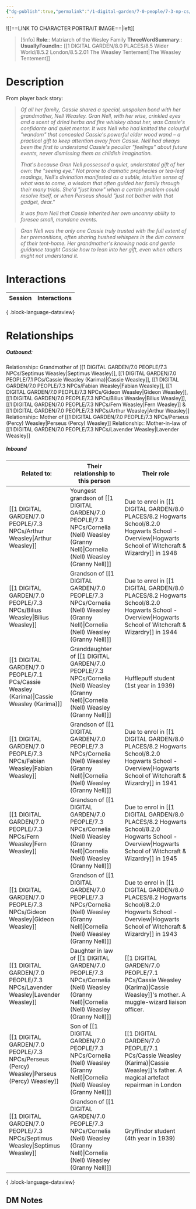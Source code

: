 ```yaml
---
{"dg-publish":true,"permalink":"/1-digital-garden/7-0-people/7-3-np-cs/cornelia-nell-weasley-granny-nell/","tags":["#person","wider-world","gryffindor"]}
---
```


![[==LINK TO CHARACTER PORTRAIT IMAGE==\|left]]
>[!info] 
>**Role**:: Matriarch of the Wesley Family
>**ThreeWordSummary**:: 
>**UsuallyFoundIn**:: [[1 DIGITAL GARDEN/8.0 PLACES/8.5 Wider World/8.5.2 London/8.5.2.01 The Weasley Tentement\|The Weasley Tentement]]

# Description

From player back story:
>_Of all her family, Cassie shared a special, unspoken bond with her grandmother, Nell Weasley. Gran Nell, with her wise, crinkled eyes and a scent of dried herbs and fire whiskey about her, was Cassie's confidante and quiet mentor. It was Nell who had knitted the colourful "wandom" that concealed Cassie's powerful elder wood wand – a practical gift to keep attention away from Cassie. Nell had always been the first to understand Cassie's peculiar "feelings" about future events, never dismissing them as childish imagination._
>
>_That's because Gran Nell possessed a quiet, understated gift of her own: the "seeing eye." Not prone to dramatic prophecies or tea-leaf readings, Nell's divination manifested as a subtle, intuitive sense of what was to come, a wisdom that often guided her family through their many trials. She'd "just know" when a certain problem could resolve itself, or when Perseus should "just not bother with that gadget, dear."_
>
>_It was from Nell that Cassie inherited her own uncanny ability to foresee small, mundane events._

>_Gran Nell was the only one Cassie truly trusted with the full extent of her premonitions, often sharing hushed whispers in the dim corners of their tent-home. Her grandmother's knowing nods and gentle guidance taught Cassie how to lean into her gift, even when others might not understand it._

# Interactions

| Session | Interactions |
| ------- | ------------ |

{ .block-language-dataview}

# Relationships
##### Outbound:
Relationship:: Grandmother of [[1 DIGITAL GARDEN/7.0 PEOPLE/7.3 NPCs/Septimus Weasley\|Septimus Weasley]], [[1 DIGITAL GARDEN/7.0 PEOPLE/7.1 PCs/Cassie Weasley (Karima)\|Cassie Weasley]], [[1 DIGITAL GARDEN/7.0 PEOPLE/7.3 NPCs/Fabian Weasley\|Fabian Weasley]], [[1 DIGITAL GARDEN/7.0 PEOPLE/7.3 NPCs/Gideon Weasley\|Gideon Weasley]], [[1 DIGITAL GARDEN/7.0 PEOPLE/7.3 NPCs/Bilius Weasley\|Bilius Weasley]], [[1 DIGITAL GARDEN/7.0 PEOPLE/7.3 NPCs/Fern Weasley\|Fern Weasley]] & [[1 DIGITAL GARDEN/7.0 PEOPLE/7.3 NPCs/Arthur Weasley\|Arthur Weasley]]
Relationship:: Mother of [[1 DIGITAL GARDEN/7.0 PEOPLE/7.3 NPCs/Perseus (Percy) Weasley\|Perseus (Percy) Weasley]] 
Relationship:: Mother-in-law of [[1 DIGITAL GARDEN/7.0 PEOPLE/7.3 NPCs/Lavender Weasley\|Lavender Weasley]]

##### Inbound
| Related to:                                                                                  | Their relationship to this person                              | Their role                                                                                             |
| -------------------------------------------------------------------------------------------- | -------------------------------------------------------------- | ------------------------------------------------------------------------------------------------------ |
| [[1 DIGITAL GARDEN/7.0 PEOPLE/7.3 NPCs/Arthur Weasley\|Arthur Weasley]]                   | Youngest grandson of [[1 DIGITAL GARDEN/7.0 PEOPLE/7.3 NPCs/Cornelia (Nell) Weasley (Granny Nell)\|Cornelia (Nell) Weasley (Granny Nell)]] | Due to enrol in [[1 DIGITAL GARDEN/8.0 PLACES/8.2 Hogwarts School/8.2.0 Hogwarts School - Overview\|Hogwarts School of Witchcraft & Wizardry]] in 1948 |
| [[1 DIGITAL GARDEN/7.0 PEOPLE/7.3 NPCs/Bilius Weasley\|Bilius Weasley]]                   | Grandson of [[1 DIGITAL GARDEN/7.0 PEOPLE/7.3 NPCs/Cornelia (Nell) Weasley (Granny Nell)\|Cornelia (Nell) Weasley (Granny Nell)]]          | Due to enrol in [[1 DIGITAL GARDEN/8.0 PLACES/8.2 Hogwarts School/8.2.0 Hogwarts School - Overview\|Hogwarts School of Witchcraft & Wizardry]] in 1944 |
| [[1 DIGITAL GARDEN/7.0 PEOPLE/7.1 PCs/Cassie Weasley (Karima)\|Cassie Weasley (Karima)]]  | Granddaughter of [[1 DIGITAL GARDEN/7.0 PEOPLE/7.3 NPCs/Cornelia (Nell) Weasley (Granny Nell)\|Cornelia (Nell) Weasley (Granny Nell)]]     | Hufflepuff student (1st year in 1939)                                                                  |
| [[1 DIGITAL GARDEN/7.0 PEOPLE/7.3 NPCs/Fabian Weasley\|Fabian Weasley]]                   | Grandson of [[1 DIGITAL GARDEN/7.0 PEOPLE/7.3 NPCs/Cornelia (Nell) Weasley (Granny Nell)\|Cornelia (Nell) Weasley (Granny Nell)]]          | Due to enrol in [[1 DIGITAL GARDEN/8.0 PLACES/8.2 Hogwarts School/8.2.0 Hogwarts School - Overview\|Hogwarts School of Witchcraft & Wizardry]] in 1941 |
| [[1 DIGITAL GARDEN/7.0 PEOPLE/7.3 NPCs/Fern Weasley\|Fern Weasley]]                       | Grandson of [[1 DIGITAL GARDEN/7.0 PEOPLE/7.3 NPCs/Cornelia (Nell) Weasley (Granny Nell)\|Cornelia (Nell) Weasley (Granny Nell)]]          | Due to enrol in [[1 DIGITAL GARDEN/8.0 PLACES/8.2 Hogwarts School/8.2.0 Hogwarts School - Overview\|Hogwarts School of Witchcraft & Wizardry]] in 1945 |
| [[1 DIGITAL GARDEN/7.0 PEOPLE/7.3 NPCs/Gideon Weasley\|Gideon Weasley]]                   | Grandson of [[1 DIGITAL GARDEN/7.0 PEOPLE/7.3 NPCs/Cornelia (Nell) Weasley (Granny Nell)\|Cornelia (Nell) Weasley (Granny Nell)]]          | Due to enrol in [[1 DIGITAL GARDEN/8.0 PLACES/8.2 Hogwarts School/8.2.0 Hogwarts School - Overview\|Hogwarts School of Witchcraft & Wizardry]] in 1943 |
| [[1 DIGITAL GARDEN/7.0 PEOPLE/7.3 NPCs/Lavender Weasley\|Lavender Weasley]]               | Daughter in law of [[1 DIGITAL GARDEN/7.0 PEOPLE/7.3 NPCs/Cornelia (Nell) Weasley (Granny Nell)\|Cornelia (Nell) Weasley (Granny Nell)]]   | [[1 DIGITAL GARDEN/7.0 PEOPLE/7.1 PCs/Cassie Weasley (Karima)\|Cassie Weasley]]'s mother. A muggle-wizard liaison officer.                 |
| [[1 DIGITAL GARDEN/7.0 PEOPLE/7.3 NPCs/Perseus (Percy) Weasley\|Perseus (Percy) Weasley]] | Son of [[1 DIGITAL GARDEN/7.0 PEOPLE/7.3 NPCs/Cornelia (Nell) Weasley (Granny Nell)\|Cornelia (Nell) Weasley (Granny Nell)]]               | [[1 DIGITAL GARDEN/7.0 PEOPLE/7.1 PCs/Cassie Weasley (Karima)\|Cassie Weasley]]'s father. A magical artefact repairman in London           |
| [[1 DIGITAL GARDEN/7.0 PEOPLE/7.3 NPCs/Septimus Weasley\|Septimus Weasley]]               | Grandson of [[1 DIGITAL GARDEN/7.0 PEOPLE/7.3 NPCs/Cornelia (Nell) Weasley (Granny Nell)\|Cornelia (Nell) Weasley (Granny Nell)]]          | Gryffindor student (4th year in 1939)                                                                  |

{ .block-language-dataview}







## DM Notes
